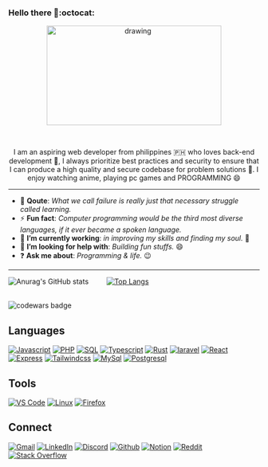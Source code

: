 


### Hello there 👋:octocat:



<p align="center">
  <img src="https://octodex.github.com/images/nyantocat.gif" alt="drawing" width="350" height="200"/>
</p>

<br>

<p align="center">
I am an aspiring web developer from philippines 🇵🇭 who loves back-end development 💪, I always prioritize best practices and security to ensure that I can produce a high quality and secure codebase for problem solutions 🥰. I enjoy watching anime, playing pc games and PROGRAMMING 😄
<p>

<hr>

- :muscle: **Qoute**: _What we call failure is really just that necessary struggle called learning._
- :zap: **Fun fact**: _Computer programming would be the third most diverse languages, if it ever became a spoken language._
- :telescope: **I’m currently working**: _in improving my skills and finding my soul._ 🥅
- :two_men_holding_hands: **I’m looking for help with**: _Building fun stuffs._ 😄
- :question: **Ask me about**: _Programming & life._ 😉

<hr />


![Anurag's GitHub stats](https://github-readme-stats.vercel.app/api?username=zerexei&show_icons=true&theme=radical&hide_border=true&custom_title=Zerexei's+Github+stats)
&emsp;&emsp;
[![Top Langs](https://github-readme-stats.vercel.app/api/top-langs/?username=zerexei&layout=compact&theme=radical&hide_border=true)](https://github.com/anuraghazra/github-readme-stats)

<br />

<img src="https://www.codewars.com/users/angeloarcillas64/badges/large" alt="codewars badge" />

## Languages
[![Javascript](https://img.shields.io/badge/javascript-edd91d?style=for-the-badge&logo=javascript&logoColor=black)](#)
[![PHP](https://img.shields.io/badge/php-8892bf?style=for-the-badge&logo=php&logoColor=white)](#)
[![SQL](https://img.shields.io/badge/sql-2075b8?style=for-the-badge&logo=amazon-dynamodb&logoColor=white)](#)
[![Typescript](https://img.shields.io/badge/typescript-3178c6?style=for-the-badge&logo=typescript&logoColor=white)](#)
[![Rust](https://img.shields.io/badge/rust-000?style=for-the-badge&logo=rust&logoColor=white)](#)
[![laravel](https://img.shields.io/badge/laravel-ff2d20?style=for-the-badge&logo=laravel&logoColor=white)](#)
[![React](https://img.shields.io/badge/react-61dafb?style=for-the-badge&logo=react&logoColor=black)](#)
[![Express](https://img.shields.io/badge/express-fff?style=for-the-badge&logo=express&logoColor=black)](#)
[![Tailwindcss](https://img.shields.io/badge/tailwindcss-06b6d4?style=for-the-badge&logo=tailwind-css&logoColor=white)](#)
[![MySql](https://img.shields.io/badge/mysql-00748d?style=for-the-badge&logo=mysql&logoColor=orange)](#)
[![Postgresql](https://img.shields.io/badge/postgresql-336791?style=for-the-badge&logo=postgresql&logoColor=white)](#)

## Tools
[![VS Code](https://img.shields.io/badge/vs%20code-161B22?style=for-the-badge&logo=visual-studio-code&logoColor=white)](#)
[![Linux](https://img.shields.io/badge/linux-161B22?style=for-the-badge&logo=linux&logoColor=white)](#)
[![Firefox](https://img.shields.io/badge/firefox-161B22?style=for-the-badge&logo=firefox&logoColor=white)](#)

## Connect
[![Gmail](https://img.shields.io/badge/gmail-D93025?style=for-the-badge&logo=gmail&logoColor=white)](https://mail.google.com?tf=cm&to=angeloarcillas64@gmail.com)
[![LinkedIn](https://img.shields.io/badge/linkedin-0A66C2?style=for-the-badge&logo=linkedin&logoColor=white)](https://github.com/zerexei)
[![Discord](https://img.shields.io/badge/discord-7289DA?style=for-the-badge&logo=discord&logoColor=white)](https://discord.com/users/743835873287733249)
[![Github](https://img.shields.io/badge/github-161B22?style=for-the-badge&logo=github&logoColor=white)](https://github.com/zerexei)
[![Notion](https://img.shields.io/badge/notion-FFF?style=for-the-badge&logo=notion&logoColor=black)](www.notion.so/zerexei)
[![Reddit](https://img.shields.io/badge/reddit-FF4300?style=for-the-badge&logo=reddit&logoColor=white)](https://github.com/zerexei)
[![Stack Overflow](https://img.shields.io/badge/stack%20overflow-ec7c22?style=for-the-badge&logo=stack-overflow&logoColor=white)](https://github.com/zerexei)
